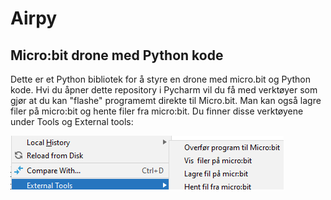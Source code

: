 # Airpy
## Micro:bit drone med Python kode
Dette er et Python bibliotek for å styre en drone med micro.bit og Python kode.  Hvi du åpner dette repository i Pycharm vil du få med verktøyer som gjør at du kan "flashe" programemt direkte til Micro.bit.  Man kan også lagre filer på micro:bit og hente filer fra micro:bit. Du finner disse verktøyene under Tools og External tools:

![Pycharm meny](https://github.com/Svein-Tore/Airpy/blob/master/Pycharm_tools.png)

